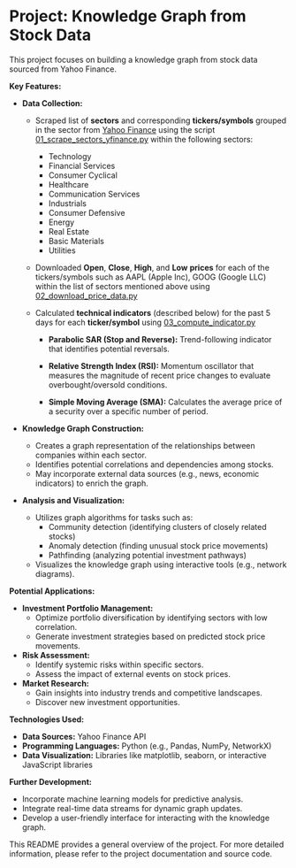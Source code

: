 # Project: Knowledge Graph from Stock Data

This project focuses on building a knowledge graph from stock data sourced from Yahoo Finance. 

**Key Features:**

* **Data Collection:**
  *   Scraped list of **sectors** and corresponding **tickers/symbols** grouped in the sector from [Yahoo Finance](https://finance.yahoo.com/) using the script [01_scrape_sectors_yfinance.py](https://github.com/Sirsho1997/Stock-Knowledge-Graph/blob/main/01_scrape_sectors_yfinance.py) within the following sectors:
        * Technology
        * Financial Services
        * Consumer Cyclical
        * Healthcare
        * Communication Services
        * Industrials
        * Consumer Defensive
        * Energy
        * Real Estate
        * Basic Materials
        * Utilities
    *   Downloaded **Open**, **Close**, **High**, and **Low** **prices** for each of the tickers/symbols such as AAPL (Apple Inc), GOOG (Google LLC) within the list of sectors mentioned above using [02_download_price_data.py](https://github.com/Sirsho1997/Stock-Knowledge-Graph/blob/main/02_download_price_data.py)
 
    * Calculated **technical indicators** (described below) for the past 5 days for each **ticker/symbol** using [03_compute_indicator.py](https://github.com/Sirsho1997/Stock-Knowledge-Graph/blob/main/03_compute_indicator.py)
        *  **Parabolic SAR (Stop and Reverse):** Trend-following indicator that identifies potential reversals. 

        *  **Relative Strength Index (RSI):** Momentum oscillator that measures the magnitude of recent price changes to evaluate overbought/oversold conditions.
        *  **Simple Moving Average (SMA):** Calculates the average price of a security over a specific number of period. 


* **Knowledge Graph Construction:**
    * Creates a graph representation of the relationships between companies within each sector.
    * Identifies potential correlations and dependencies among stocks.
    * May incorporate external data sources (e.g., news, economic indicators) to enrich the graph.

* **Analysis and Visualization:**
    * Utilizes graph algorithms for tasks such as:
        * Community detection (identifying clusters of closely related stocks)
        * Anomaly detection (finding unusual stock price movements)
        * Pathfinding (analyzing potential investment pathways)
    * Visualizes the knowledge graph using interactive tools (e.g., network diagrams).

**Potential Applications:**

* **Investment Portfolio Management:**
    * Optimize portfolio diversification by identifying sectors with low correlation.
    * Generate investment strategies based on predicted stock price movements.
* **Risk Assessment:**
    * Identify systemic risks within specific sectors.
    * Assess the impact of external events on stock prices.
* **Market Research:**
    * Gain insights into industry trends and competitive landscapes.
    * Discover new investment opportunities.

**Technologies Used:**

* **Data Sources:** Yahoo Finance API
* **Programming Languages:** Python (e.g., Pandas, NumPy, NetworkX)
* **Data Visualization:** Libraries like matplotlib, seaborn, or interactive JavaScript libraries

**Further Development:**

* Incorporate machine learning models for predictive analysis.
* Integrate real-time data streams for dynamic graph updates.
* Develop a user-friendly interface for interacting with the knowledge graph.

This README provides a general overview of the project. For more detailed information, please refer to the project documentation and source code.
